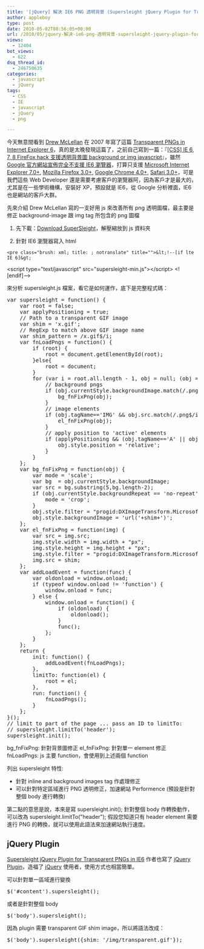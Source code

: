 ```yaml
---
title: '[jQuery] 解決 IE6 PNG 透明背景 (Supersleight jQuery Plugin for Transparent PNGs in IE6)'
author: appleboy
type: post
date: 2010-05-02T08:56:05+00:00
url: /2010/05/jquery-解決-ie6-png-透明背景-supersleight-jquery-plugin-for-transparent-pngs-in-ie6/
views:
  - 12404
bot_views:
  - 622
dsq_thread_id:
  - 246750635
categories:
  - javascript
  - jQuery
tags:
  - CSS
  - IE
  - javascript
  - jQuery
  - png

---
```

今天無意間看到 [Drew McLellan][1] 在 2007 年寫了這篇 [Transparent PNGs in Internet Explorer 6][2]，真的是太晚發現這篇了，之前自己寫到一篇：『[[CSS] IE 6, 7, 8 FireFox hack 支援透明背景圖 background or img javascript][3]』，雖然 [Google 官方網站宣佈完全不支援 IE6 瀏覽器][4]，打算只支援 [Microsoft Internet Explorer 7.0+][5], [Mozilla Firefox 3.0+][6], [Google Chrome 4.0+][7], [Safari 3.0+][8]，可是我們這些 Web Developer 還是需要考慮客戶的瀏覽器阿，因為客戶才是最大的，尤其是在一些學術機構，安裝好 XP，預設就是 IE6，從 Google 分析裡面，IE6 也是網站的客戶大群。

先來介紹 Drew McLellan 寫的一支好用 js 來改善所有 png 透明圖檔，最主要是修正 background-image 跟 img tag 所包含的 png 圖檔

  1. 先下載：[Download SuperSleight][9]，解壓縮放到 js 資料夾

  2. 針對 IE6 瀏覽器寫入 html 
    
    <pre class="brush: xml; title: ; notranslate" title="">&lt;!--[if lte IE 6]&gt;
&lt;script type="text/javascript" src="supersleight-min.js"&gt;&lt;/script&gt;
&lt;![endif]--&gt;
</pre>

來分析 supersleight.js 檔案，看它是如何運作，底下是完整程式碼：

<pre class="brush: jscript; title: ; notranslate" title="">var supersleight = function() {
    var root = false;
    var applyPositioning = true;
    // Path to a transparent GIF image
    var shim = 'x.gif';
    // RegExp to match above GIF image name
    var shim_pattern = /x&#46;gif$/i;
    var fnLoadPngs = function() {
        if (root) {
            root = document.getElementById(root);
        }else{
            root = document;
        }
        for (var i = root.all.length - 1, obj = null; (obj = root.all<em></em>); i--) {
            // background pngs
            if (obj.currentStyle.backgroundImage.match(/&#46;png/i) !== null) {
                bg_fnFixPng(obj);
            }
            // image elements
            if (obj.tagName=='IMG' && obj.src.match(/&#46;png$/i) !== null){
                el_fnFixPng(obj);
            }
            // apply position to 'active' elements
            if (applyPositioning && (obj.tagName=='A' || obj.tagName=='INPUT') && obj.style.position === ''){
                obj.style.position = 'relative';
            }
        }
    };
    var bg_fnFixPng = function(obj) {
        var mode = 'scale';
        var bg  = obj.currentStyle.backgroundImage;
        var src = bg.substring(5,bg.length-2);
        if (obj.currentStyle.backgroundRepeat == 'no-repeat') {
            mode = 'crop';
        }
        obj.style.filter = "progid:DXImageTransform.Microsoft.AlphaImageLoader(src='" + src + "', sizingMethod='" + mode + "')";
        obj.style.backgroundImage = 'url('+shim+')';
    };
    var el_fnFixPng = function(img) {
        var src = img.src;
        img.style.width = img.width + "px";
        img.style.height = img.height + "px";
        img.style.filter = "progid:DXImageTransform.Microsoft.AlphaImageLoader(src='" + src + "', sizingMethod='scale')";
        img.src = shim;
    };
    var addLoadEvent = function(func) {
        var oldonload = window.onload;
        if (typeof window.onload != 'function') {
            window.onload = func;
        } else {
            window.onload = function() {
                if (oldonload) {
                    oldonload();
                }
                func();
            };
        }
    };
    return {
        init: function() {
            addLoadEvent(fnLoadPngs);
        },
        limitTo: function(el) {
            root = el;
        },
        run: function() {
            fnLoadPngs();
        }
    };
}();
// limit to part of the page ... pass an ID to limitTo:
// supersleight.limitTo('header');
supersleight.init();
</pre>

bg\_fnFixPng: 針對背景圖修正 el\_fnFixPng: 針對單一 element 修正 fnLoadPngs: js 主要 function，會使用到上述兩個 function

列出 supersleight 特性:

  * 針對 inline and background images tag 作處理修正
  * 可以針對特定區域進行 PNG 透明修正，加速網站 Performence (預設是針對整個 body 進行轉換)

第二點的意思是說，本來是寫 supersleight.init(); 針對整個 body 作轉換動作，可以改為 supersleight.limitTo("header"); 假設您知道只有 header element 需要進行 PNG 的轉換，就可以使用此語法來加速網站執行速度。

## jQuery Plugin

[Supersleight jQuery Plugin for Transparent PNGs in IE6][10] 作者也寫了 [jQuery Plugin][11]，造福了 [jQuery][12] 使用者，使用方式也相當簡單。

可以針對單一區域進行變換 

<pre class="brush: jscript; title: ; notranslate" title="">$('#content').supersleight();</pre> 或者是針對整個 body 

<pre class="brush: jscript; title: ; notranslate" title="">$('body').supersleight();</pre> 因為 plugin 需要 transparent GIF shim image，所以將語法改成： 

<pre class="brush: jscript; title: ; notranslate" title="">$('body').supersleight({shim: '/img/transparent.gif'});</pre>

 [1]: http://24ways.org/
 [2]: http://24ways.org/2007/supersleight-transparent-png-in-ie6
 [3]: http://blog.wu-boy.com/2010/04/06/2110/
 [4]: http://googleenterprise.blogspot.com/2010/01/modern-browsers-for-modern-applications.html
 [5]: http://www.microsoft.com/windows/Internet-explorer/default.aspx
 [6]: http://www.mozilla.com/en-US/firefox/firefox.html
 [7]: http://www.google.com/chrome?brand=CHFV
 [8]: http://www.apple.com/safari/
 [9]: http://24ways.org/code/supersleight-transparent-png-in-ie6/supersleight.zip
 [10]: http://allinthehead.com/retro/338/supersleight-jquery-plugin
 [11]: http://plugins.jquery.com/
 [12]: http://jquery.com/